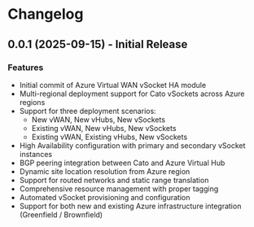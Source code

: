 # Changelog

## 0.0.1 (2025-09-15) - Initial Release

### Features
- Initial commit of Azure Virtual WAN vSocket HA module
- Multi-regional deployment support for Cato vSockets across Azure regions
- Support for three deployment scenarios:
  - New vWAN, New vHubs, New vSockets
  - Existing vWAN, New vHubs, New vSockets  
  - Existing vWAN, Existing vHubs, New vSockets
- High Availability configuration with primary and secondary vSocket instances
- BGP peering integration between Cato and Azure Virtual Hub
- Dynamic site location resolution from Azure region
- Support for routed networks and static range translation
- Comprehensive resource management with proper tagging
- Automated vSocket provisioning and configuration
- Support for both new and existing Azure infrastructure integration (Greenfield / Brownfield)